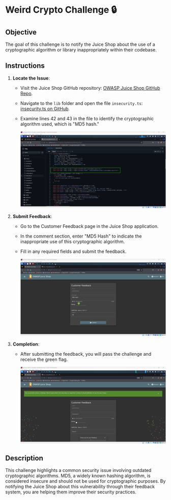 # Weird Crypto Challenge 🔒

## Objective

The goal of this challenge is to notify the Juice Shop about the use of a cryptographic algorithm or library inappropriately within their codebase.

## Instructions

1. **Locate the Issue**:

   - Visit the Juice Shop GitHub repository: [OWASP Juice Shop GitHub Repo](https://github.com/juice-shop/juice-shop).
   - Navigate to the `lib` folder and open the file `insecurity.ts`: [insecurity.ts on GitHub](https://github.com/juice-shop/juice-shop/blob/master/lib/insecurity.ts).
   - Examine lines 42 and 43 in the file to identify the cryptographic algorithm used, which is "MD5 hash."

     ![alt text](image.png)

2. **Submit Feedback**:

   - Go to the Customer Feedback page in the Juice Shop application.
   - In the comment section, enter "MD5 Hash" to indicate the inappropriate use of this cryptographic algorithm.
   - Fill in any required fields and submit the feedback.

     ![alt text](image-1.png)

3. **Completion**:

   - After submitting the feedback, you will pass the challenge and receive the green flag.

     ![alt text](image-2.png)

## Description

This challenge highlights a common security issue involving outdated cryptographic algorithms. MD5, a widely known hashing algorithm, is considered insecure and should not be used for cryptographic purposes. By notifying the Juice Shop about this vulnerability through their feedback system, you are helping them improve their security practices.
